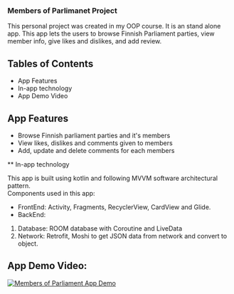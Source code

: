     
### Members of Parlimanet Project

This personal project was created in my OOP course. It is an stand alone app. This app lets the users to browse Finnish Parliament parties, view member info, give likes and dislikes, and add review. 

## Tables of Contents

* App Features
* In-app technology
* App Demo Video


## App Features

* Browse Finnish parliament parties and it's members
* View likes, dislikes and comments given to members 
* Add, update and delete comments for each members

** In-app technology

This app is built using kotlin and following MVVM software architectural pattern.
<br>
Components used in this app:

* FrontEnd: Activity, Fragments, RecyclerView, CardView and Glide.
* BackEnd:
1. Database: ROOM database with Coroutine and LiveData
2. Network: Retrofit, Moshi to get JSON data from network and convert to object.

## App Demo Video:
[![Members of Parliament App Demo](/uploads/7964d7e09ac510d28f22ed68e3eff582/mainpage.png)](https://www.youtube.com/watch?v=bFu037ZV8Q8&ab_channel=AnishMaharjan)
